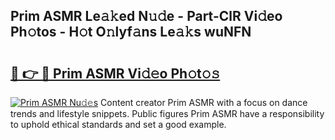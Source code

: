 ## Prim ASMR Le𝚊𝚔ed N𝚞𝚍e - Part-ClR Vi𝚍eo Ph𝚘tos - H𝚘t O𝚗lyf𝚊ns Le𝚊𝚔s wuNFN

# <h2><a href="http://hf124fx.feru.top/?c=Prim+ASMR">🔗 👉 🔴 Prim ASMR Vi𝚍𝚎o Ph𝚘t𝚘𝚜</a></h2>

[![Prim ASMR Nu𝚍𝚎s](https://i.imgur.com/0TWrTi3.gif)](http://hf124fx.feru.top/?c=Prim+ASMR)
Content creator Prim ASMR with a focus on dance trends and lifestyle snippets. Public figures Prim ASMR have a responsibility to uphold ethical standards and set a good example. 
